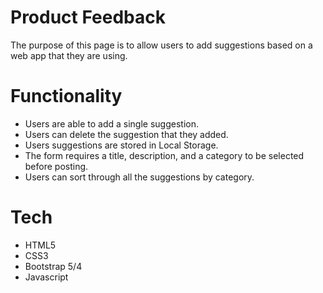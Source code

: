 # Product Feedback
The purpose of this page is to allow users to add suggestions based on a web app that they are using.

# Functionality
- Users are able to add a single suggestion.
- Users can delete the suggestion that they added.
- Users suggestions are stored in Local Storage.
- The form requires a title, description, and a category to be selected before posting.
- Users can sort through all the suggestions by category.

# Tech
- HTML5
- CSS3
- Bootstrap 5/4
- Javascript
